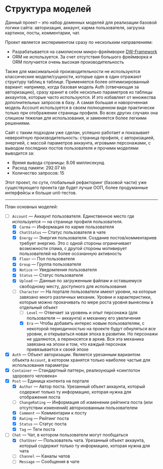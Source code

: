 
# Структура моделей

Данный проект – это набор доменных моделей для реализации базовой логики сайта: авторизация, аккаунт, карма 
пользователя, загрузка картинок, посты, комментарии, чат.

Проект является экспериментом сразу по нескольким направлениям:

- Разрабатывается на самописном микро-фреймворке [DW-Framework](https://github.com/WalkWeb/DW-Framework)
- ORM не используется. За счет отсутствия большого фреймворка и ORM получается очень высокая производительность

Также для максимальной производительности не используются классические модели/сущности, которые один в один отражают
структуру таблиц в таблице. Применяется более оптимизированный вариант: например, когда базовая модель Auth (отвечающая 
за авторизацию), сразу хранит в себе несколько параметров из таблицы аккаунтов, которые часто используются. И это 
избавляет от множества дополнительных запросов в базу. А самая большая и навороченная модель Account используется в
своем полноценном виде практически только при отображении страницы профиля. Во всех других случаях она слишком 
тяжелая для использования, и заменяется более легкими решениями.

Сайт с таким подходом уже сделан, успешно работает и показывает невероятную производительность: страница профиля, с 
авторизацией, энергией, с массой параметров аккаунта, игровыми персонажами, с выводом последних постов пользователя и 
прочими моделями выводится за:

- Время вывода страницы: 8.06 миллисекунд
- Расход памяти: 292.07 kb
- Количество запросов: 15

Этот проект, по сути, глобальный рефакторинг (базовой части) уже существующего проекта где будет лучше ООП, более 
продуманные интерфейсы и больше unit-тестов.

---------------------------

План основных моделей:

- [ ] `Account` — Аккаунт пользователя. Единственное место где используется — на странице профиля пользователя.
    - [x] `Carma` — Информация по карме пользователя
    - [x] `ChatStatus` — Статус пользователя в чате
    - [x] `Energy` — Энергия пользователя. Создание постов/комментариев требует энергию. Это с одной стороны 
    ограничивает возможности спама, с другой стороны мотивирует пользователей на более осознанную активность
    - [x] `Floor` — Пол пользователя
    - [x] `Group` — Группа пользователя
    - [x] `Notice` — Уведомления пользователя
    - [x] `Status` — Статус пользователя
    - [x] `Upload` — Данные по загруженным файлам и оставшемуся свободному месту, доступного для использования
    - [ ] `Character` — На портале пользователи имеют уровни, на которые завязано много различных механик. Уровни и
    характеристики, которые можно прокачивать по мере роста уровня вынесены в отдельный объект
        - [ ] `Level` — Отвечает за уровень и опыт персонажа (для пользователя — аккаунта) и механику его увеличения
        - [x] `Era` — Чтобы добавить интерес новым пользователям, с некоторой периодичностью на проекте будут обнуляться 
        все уровни, и открываться новая эпоха в развитии. Но персонажи не удаляются, а переносятся в архив. Вся эта 
        механика завязана на эпохи и том, что каждый персонаж привязывается к своей эпохе
- [x] `Auth` — Объект авторизации. Является урезанным вариантом объекта `Account`, в котором хранятся только наиболее
    частые для использования параметры
- [x] `Container` — Стандартный паттерн, реализующий «синглотон здорового человека»
- [x] `Post` — Единица контента на портале
    - [x] `Author` — Автор поста. Урезанный объект аккаунта, который содержит только ту информацию, которая нужна 
    для отображения поста
    - [ ] `ChangeRating` — Информация об изменении рейтинга поста (или отсутствии изменений) авторизованным 
    пользователем
    - [x] `Comment` — Комментарии к посту
    - [x] `Rating` — Рейтинг поста
    - [x] `Status` — Статус поста
    - [x] `Tag` — Теги поста
- [ ] `Chat` — Чат, в котором пользователи могут пообщаться
    - [x] `ChatUser` — Пользователь чата. Урезанный объект аккаунта, который содержит только ту информацию, которая
    нужна для чата
    - [ ] `Channel` — Каналы чатов
    - [ ] `Message` — Сообщения в чате
